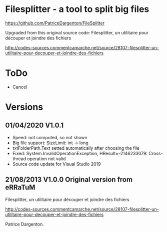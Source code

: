 # Filesplitter - a tool to split big files

https://github.com/PatriceDargenton/FileSplitter

Upgraded from this original source code:
Filesplitter, un utilitaire pour découper et joindre des fichiers

http://codes-sources.commentcamarche.net/source/28107-filesplitter-un-utilitaire-pour-decouper-et-joindre-des-fichiers

# ToDo
- Cancel

# Versions

## 01/04/2020 V1.0.1
- Speed: not computed, so not shown
- Big file support: SizeLimit: int -> long
- txtFolderPath.Text setted automatically after choosing the file
- Fixed: System.InvalidOperationException, HResult=-2146233079: Cross-thread operation not valid
- Source code update for Visual Studio 2019

## 21/08/2013 V1.0.0 Original version from eRRaTuM
Filesplitter, un utilitaire pour découper et joindre des fichiers

http://codes-sources.commentcamarche.net/source/28107-filesplitter-un-utilitaire-pour-decouper-et-joindre-des-fichiers

Patrice Dargenton.